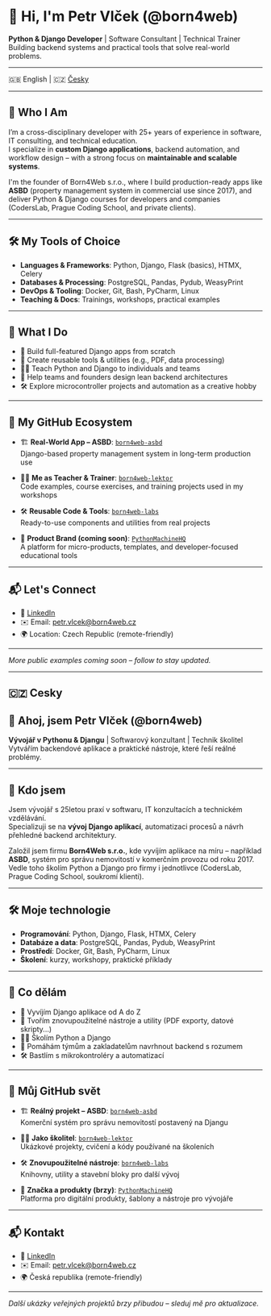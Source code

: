 
# 👋 Hi, I'm Petr Vlček (@born4web)

**Python & Django Developer** | Software Consultant | Technical Trainer  
Building backend systems and practical tools that solve real-world problems.

---

🇬🇧 English | 🇨🇿 [Česky](#Cesky)

---

## 🧠 Who I Am

I’m a cross-disciplinary developer with 25+ years of experience in software, IT consulting, and technical education.  
I specialize in **custom Django applications**, backend automation, and workflow design – with a strong focus on **maintainable and scalable systems**.

I'm the founder of Born4Web s.r.o., where I build production-ready apps like **ASBD** (property management system in commercial use since 2017), and deliver Python & Django courses for developers and companies (CodersLab, Prague Coding School, and private clients).

---

## 🛠️ My Tools of Choice

- **Languages & Frameworks**: Python, Django, Flask (basics), HTMX, Celery  
- **Databases & Processing**: PostgreSQL, Pandas, Pydub, WeasyPrint  
- **DevOps & Tooling**: Docker, Git, Bash, PyCharm, Linux  
- **Teaching & Docs**: Trainings, workshops, practical examples

---

## 🚀 What I Do

- 🧱 Build full-featured Django apps from scratch  
- 🧪 Create reusable tools & utilities (e.g., PDF, data processing)  
- 👨‍🏫 Teach Python and Django to individuals and teams  
- 🤝 Help teams and founders design lean backend architectures  
- 🛠️ Explore microcontroller projects and automation as a creative hobby

---

## 🧩 My GitHub Ecosystem

- 🏗️ **Real-World App – ASBD**: [`born4web-asbd`](https://github.com/born4web-asbd)  
  Django-based property management system in long-term production use

- 👨‍🏫 **Me as Teacher & Trainer**: [`born4web-lektor`](https://github.com/born4web-lektor)  
  Code examples, course exercises, and training projects used in my workshops

- 🛠️ **Reusable Code & Tools**: [`born4web-labs`](https://github.com/born4web-labs)  
  Ready-to-use components and utilities from real projects

- 🧠 **Product Brand (coming soon)**: [`PythonMachineHQ`](https://github.com/PythonMachineHQ)  
  A platform for micro-products, templates, and developer-focused educational tools

---

## 📬 Let's Connect

- 🔗 [LinkedIn](https://www.linkedin.com/in/born4web)  
- ✉️ Email: petr.vlcek@born4web.cz  
- 🌍 Location: Czech Republic (remote-friendly)

---

_More public examples coming soon – follow to stay updated._

---

## 🇨🇿 Cesky

## 👋 Ahoj, jsem Petr Vlček (@born4web)

**Vývojář v Pythonu & Djangu** | Softwarový konzultant | Technik školitel  
Vytvářím backendové aplikace a praktické nástroje, které řeší reálné problémy.

---

## 🧠 Kdo jsem

Jsem vývojář s 25letou praxí v softwaru, IT konzultacích a technickém vzdělávání.  
Specializuji se na **vývoj Django aplikací**, automatizaci procesů a návrh přehledné backend architektury.

Založil jsem firmu **Born4Web s.r.o.**, kde vyvíjím aplikace na míru – například **ASBD**, systém pro správu nemovitostí v komerčním provozu od roku 2017.  
Vedle toho školím Python a Django pro firmy i jednotlivce (CodersLab, Prague Coding School, soukromí klienti).

---

## 🛠️ Moje technologie

- **Programování**: Python, Django, Flask, HTMX, Celery  
- **Databáze a data**: PostgreSQL, Pandas, Pydub, WeasyPrint  
- **Prostředí**: Docker, Git, Bash, PyCharm, Linux  
- **Školení**: kurzy, workshopy, praktické příklady

---

## 🚀 Co dělám

- 🧱 Vyvíjím Django aplikace od A do Z  
- 🧪 Tvořím znovupoužitelné nástroje a utility (PDF exporty, datové skripty...)  
- 👨‍🏫 Školím Python a Django  
- 🤝 Pomáhám týmům a zakladatelům navrhnout backend s rozumem  
- 🛠️ Bastlím s mikrokontroléry a automatizací

---

## 🧩 Můj GitHub svět

- 🏗️ **Reálný projekt – ASBD**: [`born4web-asbd`](https://github.com/born4web-asbd)  
  Komerční systém pro správu nemovitostí postavený na Djangu

- 👨‍🏫 **Jako školitel**: [`born4web-lektor`](https://github.com/born4web-lektor)  
  Ukázkové projekty, cvičení a kódy používané na školeních

- 🛠️ **Znovupoužitelné nástroje**: [`born4web-labs`](https://github.com/born4web-labs)  
  Knihovny, utility a stavební bloky pro další vývoj

- 🧠 **Značka a produkty (brzy)**: [`PythonMachineHQ`](https://github.com/PythonMachineHQ)  
  Platforma pro digitální produkty, šablony a nástroje pro vývojáře

---

## 📬 Kontakt

- 🔗 [LinkedIn](https://www.linkedin.com/in/born4web)  
- ✉️ Email: petr.vlcek@born4web.cz  
- 🌍 Česká republika (remote-friendly)

---

_Další ukázky veřejných projektů brzy přibudou – sleduj mě pro aktualizace._
